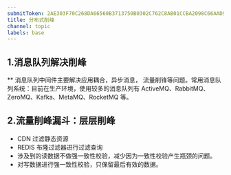 ```yaml
---
submitToken: 2AE303F70C268DA66560B3713750B0302C762C8AB01CCBA2098C66AAD997E149
title: 分布式削峰
channel: topic
labels: base
---
```

## 1.消息队列解决削峰
**
消息队列中间件主要解决应用耦合，异步消息， 流量削锋等问题。常用消息队列系统：目前在生产环境，使用较多的消息队列有 ActiveMQ、RabbitMQ、 ZeroMQ、Kafka、MetaMQ、RocketMQ 等。
## 2.流量削峰漏斗：层层削峰

- CDN 过滤静态资源
- REDIS 布隆过滤器进行过滤查询
- 涉及到的读数据不做强一致性校验，减少因为一致性校验产生瓶颈的问题。
- 对写数据进行强一致性校验，只保留最后有效的数据。
